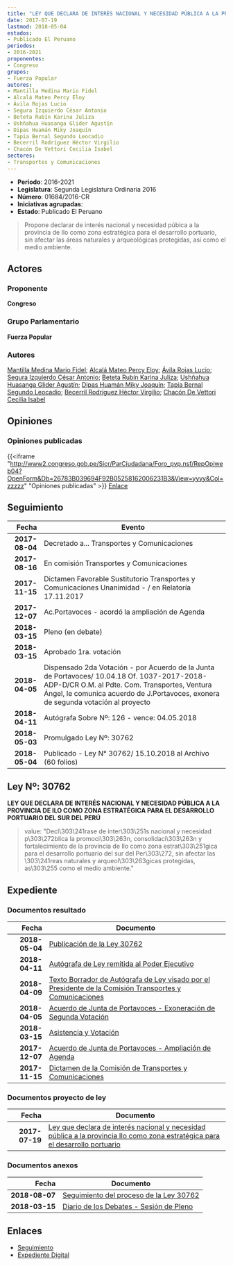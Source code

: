 ```yaml
---
title: "LEY QUE DECLARA DE INTERÉS NACIONAL Y NECESIDAD PÚBLICA A LA PROVINCIA ILO COMO ZONA ESTRATÉGICA PARA EL DESARROLLO PORTUARIO"
date: 2017-07-19
lastmod: 2018-05-04
estados:
- Publicado El Peruano
periodos:
- 2016-2021
proponentes:
- Congreso
grupos:
- Fuerza Popular
autores:
- Mantilla Medina Mario Fidel
- Alcalá Mateo Percy Eloy
- Ávila Rojas Lucio
- Segura Izquierdo César Antonio
- Beteta Rubín Karina Juliza
- Ushñahua Huasanga Glider Agustín
- Dipas Huamán Miky Joaquín
- Tapia Bernal Segundo Leocadio
- Becerril Rodríguez Héctor Virgilio
- Chacón De Vettori Cecilia Isabel
sectores:
- Transportes y Comunicaciones
---
```

- **Periodo**: 2016-2021
- **Legislatura**: Segunda Legislatura Ordinaria 2016
- **Número**: 01684/2016-CR
- **Iniciativas agrupadas**: 
- **Estado**: Publicado El Peruano

> Propone declarar de interés nacional y necesidad púbica a la provincia de Ilo como zona estratégica para el desarrollo portuario, sin afectar las áreas naturales y arqueológicas protegidas, así como el medio ambiente.


## Actores

### Proponente

**Congreso**

### Grupo Parlamentario

**Fuerza Popular**

### Autores

[Mantilla Medina Mario Fidel](mailto:mailto:mmantilla@congreso.gob.pe); [Alcalá Mateo Percy Eloy](mailto:mailto:palcala@congreso.gob.pe); [Ávila Rojas Lucio](mailto:mailto:lavilar@congreso.gob.pe); [Segura Izquierdo César Antonio](mailto:mailto:csegura@congreso.gob.pe); [Beteta Rubín Karina Juliza](mailto:mailto:kbeteta@congreso.gob.pe); [Ushñahua Huasanga Glider Agustín](mailto:mailto:gushnahua@congreso.gob.pe); [Dipas Huamán Miky Joaquín](mailto:mailto:mdipas@congreso.gob.pe); [Tapia Bernal Segundo Leocadio](mailto:mailto:stapia@congreso.gob.pe); [Becerril Rodríguez Héctor Virgilio](mailto:mailto:hbecerril@congreso.gob.pe); [Chacón De Vettori Cecilia Isabel](mailto:mailto:cchacon@congreso.gob.pe)

## Opiniones

### Opiniones publicadas

{{<iframe "http://www2.congreso.gob.pe/Sicr/ParCiudadana/Foro_pvp.nsf/RepOpiweb04?OpenForm&Db=26783B039694F92B05258162006231B3&View=yyyy&Col=zzzzz" "Opiniones publicadas" >}}
[Enlace](http://www2.congreso.gob.pe/Sicr/ParCiudadana/Foro_pvp.nsf/RepOpiweb04?OpenForm&Db=26783B039694F92B05258162006231B3&View=yyyy&Col=zzzzz)


## Seguimiento

| Fecha | Evento |
|------:|--------|
| **2017-08-04** | Decretado a... Transportes y Comunicaciones |
| **2017-08-16** | En comisión Transportes y Comunicaciones |
| **2017-11-15** | Dictamen Favorable Sustitutorio Transportes y Comunicaciones Unanimidad - / en Relatoría 17.11.2017 |
| **2017-12-07** | Ac.Portavoces - acordó la ampliación de Agenda |
| **2018-03-15** | Pleno (en debate) |
| **2018-03-15** | Aprobado 1ra. votación |
| **2018-04-05** | Dispensado 2da Votación - por Acuerdo de la Junta de Portavoces/ 10.04.18 Of. 1037-2017-2018-ADP-D/CR O.M. al Pdte. Com. Transportes, Ventura Ángel, le comunica acuerdo de J.Portavoces, exonera de segunda votación al proyecto |
| **2018-04-11** | Autógrafa Sobre Nº: 126 - vence: 04.05.2018 |
| **2018-05-03** | Promulgado Ley Nº: 30762 |
| **2018-05-04** | Publicado - Ley N° 30762/ 15.10.2018 al Archivo (60 folios) |

## Ley Nº: 30762

**LEY QUE DECLARA DE INTERÉS NACIONAL Y NECESIDAD PÚBLICA A LA PROVINCIA DE ILO COMO ZONA ESTRATÉGICA PARA EL DESARROLLO PORTUARIO DEL SUR DEL PERÚ**

> value: "Decl\303\241rase de inter\303\251s nacional y necesidad p\303\272blica la promoci\303\263n, consolidaci\303\263n y fortalecimiento de la provincia de Ilo como zona estrat\303\251gica para el desarrollo portuario del sur del Per\303\272, sin afectar las \303\241reas naturales y arqueol\303\263gicas protegidas, as\303\255 como el medio ambiente."


## Expediente

### Documentos resultado

| Fecha | Documento |
|------:|-----------|
| **2018-05-04** | [Publicación de la Ley 30762](http://www.leyes.congreso.gob.pe/Documentos/2016_2021/ADLP/Normas_Legales/30762-LEY.pdf) |
| **2018-04-11** | [Autógrafa de Ley remitida al Poder Ejecutivo](http://www.leyes.congreso.gob.pe/Documentos/2016_2021/ADLP/Texto_Aprobado/AU0168420180411.pdf) |
| **2018-04-09** | [Texto Borrador de Autógrafa de Ley visado por el Presidente de la Comisión Transportes y Comunicaciones](http://www.leyes.congreso.gob.pe/Documentos/2016_2021/Texto_Borrador_de_Autografa/BAU0168420180409.pdf) |
| **2018-04-05** | [Acuerdo de Junta de Portavoces - Exoneración de Segunda Votación](http://www.leyes.congreso.gob.pe/Documentos/2016_2021/Acuerdos/Junta_Portavoces/AJP0168420180405.PDF) |
| **2018-03-15** | [Asistencia y Votación](http://www.leyes.congreso.gob.pe/Documentos/2016_2021/Asistencia_y_Votacion/Proyectos_de_Ley/AV0168420180315.pdf) |
| **2017-12-07** | [Acuerdo de Junta de Portavoces - Ampliación de Agenda](http://www.leyes.congreso.gob.pe/Documentos/2016_2021/Acuerdos/Junta_Portavoces/AJP0168420171207.pdf) |
| **2017-11-15** | [Dictamen de la Comisión de Transportes y Comunicaciones](http://www.leyes.congreso.gob.pe/Documentos/2016_2021/Dictamenes/Proyectos_de_Ley/01684DC23MAY20171115.pdf) |

### Documentos proyecto de ley

| Fecha | Documento |
|------:|-----------|
| **2017-07-19** | [Ley que declara de interés nacional y necesidad pública a la provincia Ilo como zona estratégica para el desarrollo portuario](http://www.leyes.congreso.gob.pe/Documentos/2016_2021/Proyectos_de_Ley_y_de_Resoluciones_Legislativas/PL0168420170719.pdf) |

### Documentos anexos

| Fecha | Documento |
|------:|-----------|
| **2018-08-07** | [Seguimiento del proceso de la Ley 30762](http://www.leyes.congreso.gob.pe/Documentos/2016_2021/Seguimiento_de_Proyectos_de_Ley/01684PL20180808.pdf) |
| **2018-03-15** | [Diario de los Debates - Sesión de Pleno](http://www.leyes.congreso.gob.pe/Documentos/2016_2021/ADLP/Diario_Debates/30762-TDD.pdf) |

## Enlaces

- [Seguimiento](http://www2.congreso.gob.pe/Sicr/TraDocEstProc/CLProLey2016.nsf/f7fff46988ca05b1052578e100829cc7/d7eeebde14e938be052581620079860e?OpenDocument)
- [Expediente Digital](http://www2.congreso.gob.pe/Sicr/TraDocEstProc/CLProLey2016.nsf/f7fff46988ca05b1052578e100829cc7/d7eeebde14e938be052581620079860e?OpenDocument&Click=05257FB7005EB655.eb71d0cf91d8294e05256cdf006b5706/$Body/0.1C6C)

